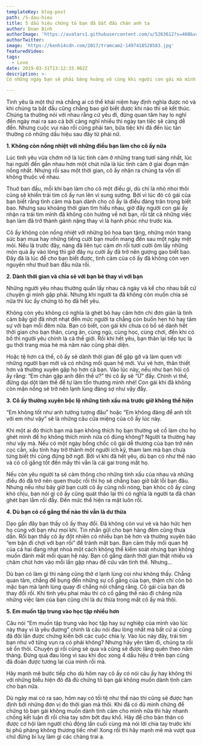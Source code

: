 ```yaml
---
templateKey: blog-post
path: /5-dau-hieu
title: 5 dấu hiệu chứng tỏ bạn đã bắt đầu chán anh ta
author: Doan Binh
authorImage: 'https://avatars1.githubusercontent.com/u/5263612?s=460&v=4'
authorTwitter: 
image: 'https://kenh14cdn.com/2017/tramcam2-1497418528583.jpg'
featuredVideo: 
tags:
  - Love
date: 2019-03-31T13:12:33.962Z
description: >-
Có những ngày bạn sẽ phải bàng hoàng vô cùng khi người con gái mà mình yêu thương bấy lâu nay đã không còn giữ được vẹn nguyên thứ tình cảm mà cả hai đã cùng nhau vun vén trong những năm tháng ấy nữa.

---
```


Tình yêu là một thứ mà chẳng ai có thể khái niệm hay định nghĩa được nó và khi chúng ta bắt đầu cũng chẳng bao giờ biết được khi nào thì sẽ kết thúc. Chúng ta thường nói với nhau rằng cứ yêu đi, đừng quan tâm hay lo nghĩ đến ngày mai ra sao cả bởi càng nghĩ nhiều thì ngày tan tiệc sẽ càng dễ đến. Nhưng cuộc vui nào rồi cũng phải tan, bữa tiệc khi đã đến lúc tàn thường có những dấu hiệu sau đây từ phái nữ.

**1. Không còn nồng nhiệt với những điều bạn làm cho cô ấy nữa**

Lúc tình yêu vừa chớm nở là lúc tình cảm ở những trang tươi sáng nhất, lúc hai người đến gần nhau hơn một chút nữa là lúc tình cảm ở giai đoạn mặn nồng nhất. Nhưng rồi sau một thời gian, cô ấy nhận ra chúng ta vốn dĩ không thuộc về nhau.

Thuở ban đầu, mỗi khi bạn làm cho cô một điều gì, dù chỉ là nhỏ nhoi thôi cũng sẽ khiến trái tim cô ấy run lên vì sung sướng. Bởi vì lúc đó cô gái của bạn biết rằng tình cảm mà bạn dành cho cô ấy là điều đáng trân trọng biết bao. Nhưng sau khoảng thời gian tìm hiểu nhau, giờ đây người con gái ấy nhận ra trái tim mình đã không còn hướng về nơi bạn, rồi tất cả những việc bạn làm đã trở thành gánh nặng thay vì là hạnh phúc như trước kia.

Cô ấy không còn nồng nhiệt với những bó hoa bạn tặng, những món trang sức bạn mua hay những tiếng cười bạn muốn mang đến sau một ngày mệt mỏi. Nếu là trước đây, nàng đã liên tục cảm ơn rồi tươi cười ôm lấy những món quà ấy vào lòng thì giờ đây nụ cười ấy đã trở nên gượng gạo biết bao. Đây đã là lúc để cho bạn biết được, tình cảm của cô ấy đã không còn vẹn nguyên như thuở ban đầu nữa rồi.

**2. Dành thời gian và chia sẻ với bạn bè thay vì với bạn**

Những người yêu nhau thường quấn lấy nhau cả ngày và kể cho nhau bất cứ chuyện gì mình gặp phải. Nhưng khi người ta đã không còn muốn chia sẻ nữa thì lúc ấy chứng tỏ họ đã hết yêu.

Không còn yêu không có nghĩa là ghét bỏ hay căm hờn chỉ đơn giản là tình cảm bây giờ đã nhợt nhạt đến mức người ta chẳng còn buồn hẹn hò hay tâm sự với bạn mỗi đêm nữa. Bạn có biết, con gái khi chưa có bồ sẽ dành hết thời gian cho bạn thân, cùng ăn, cùng ngủ, cùng học, cùng chơi, đến khi có bồ thì người yêu chính là cả thế giới. Rồi khi hết yêu, bạn thân lại tiếp tục là gu thời trang mùa hè mà năm nào cũng phải diện.

Hoặc tệ hơn cả thế, cô ấy sẽ dành thời gian để gặp gỡ và làm quen với những người bạn mới và có những mối quan hệ mới. Vui vẻ hơn, thân thiết hơn và thường xuyên gặp họ hơn cả bạn. Vào lúc này, nếu như bạn hỏi cô ấy rằng: “Em chán gặp anh đến thế ư?” thì cô ấy sẽ “Ừ” đấy. Chính vì thế, đừng dại dột làm thế để tự làm tổn thương mình nhé! Con gái khi đã không còn mặn nồng sẽ trở nên lạnh lùng đáng sợ như vậy đấy.

**3. Cô ấy thường xuyên bộc lộ những tính xấu mà trước giờ không thể hiện**

“Em không tốt như anh tưởng tượng đâu” hoặc “Em không đáng để anh tốt với em như vậy” sẽ là những câu cửa miệng của cô ấy lúc này.

Khi một ai đó thích bạn mà bạn không thích họ bạn thường sẽ cố làm cho họ ghét mình để họ không thích mình nữa có đúng không? Người ta thường hay như vậy mà. Nếu có một ngày bổng chốc cô gái dễ thương của bạn trở nên cọc cằn, xấu tính hay trở thành một người ích kỹ, tham lam mà bạn chưa từng biết thì cũng đừng bỡ ngỡ. Bởi vì khi đã hết yêu, dù bạn có như thế nào và có cố gắng tốt đến mấy thì vẫn là cái gai trong mắt họ.

Nếu còn yêu người ta sẽ cảm thông cho những tính xấu của nhau và những điều đó đã trở nên quen thuộc rồi thì họ sẽ chẳng bao giờ bắt lỗi bạn đâu. Nhưng nếu như bây giờ bạn cười cô ấy cũng nổi nóng, bạn khóc cô ấy cũng khó chịu, bạn nói gì cô ấy cũng quát tháo lại thì có nghĩa là người ta đã chán ghét bạn lắm rồi đấy. Đến mức thể hiện ra mặt luôn rồi.

**4. Dù bạn có cố gắng thế nào thì vẫn là dư thừa**

Dạo gần đây bạn thấy cô ấy thay đổi. Đã không còn vui vẻ và háo hức hẹn họ cùng với bạn như mọi khi. Tin nhắn gửi cho bạn hàng đêm cũng thưa dần. Rồi bạn thấy cô ấy đột nhiên có nhiều bạn bè hơn và thường xuyên bảo “em bận đi chơi với bạn rồi” để tránh mặt bạn. Bạn cảm thấy mối quan hệ của cả hai đang nhạt nhoà một cách không thể kiểm soát nhưng bạn không muốn đánh mất mối quan hệ này. Bạn cố gắng dành thời gian thật nhiều và chăm chút hơn vào mỗi lần gặp nhau để cứu vãn tình thế. Nhưng…

Dù bạn có làm gì thì nàng cũng thờ ơ lạnh lùng coi như không thấy. Chẳng quan tâm, chẳng để bụng đến những sự cố gắng của bạn, thậm chí còn bỏ mặc bạn mà lạnh lùng quay đi chẳng nói chẳng rằng. Cô gái của bạn đã thay đổi rồi. Khi tình yêu phai màu thì có cố gắng thế nào đi chăng nữa những việc làm của bạn cũng chỉ là dư thừa trong mắt cô ấy mà thôi.

**5. Em muốn tập trung vào học tập nhiều hơn**

Câu nói “Em muốn tập trung vào học tập hay sự nghiệp của mình vào lúc này thay vì là yêu đương” chính là câu nói đau lòng nhất mà bất cứ ai cũng đã đôi lần được chứng kiến bởi các cuộc chia ly. Vào lúc này đây, trái tim bạn như vỡ từng vụn ra có phải không? Nhưng hãy yên tâm đi, chúng ta rồi sẽ ổn thôi. Chuyện gì rồi cũng sẽ qua và cũng sẽ được lãng quên theo năm tháng. Đừng quá đau lòng vì sau khi đọc xong 4 dấu hiệu ở trên bạn cũng đã đoán được tương lai của mình rồi mà.

Hãy mạnh mẽ bước tiếp cho dù hôm nay cô ấy có nói câu ấy hay không thì với những biểu hiện đó đã đủ chứng tỏ bạn gái không muốn dành tình cảm cho bạn nữa.

Dù ngày mai có ra sao, hôm nay có tồi tệ như thế nào thì cũng sẽ được hạn định bởi những đơn vị đo thời gian mà thôi. Khi đã có đủ minh chứng để chứng tỏ bạn gái không muốn dành tình cảm cho mình nữa thì hãy nhanh chống kết luận đi rồi chia tay sớm bớt đau khổ. Hãy để cho bản thân có được cơ hội làm người chủ động lần cuối cùng mà nói lời chia tay trước khi bị phũ phàng không thương tiếc nhé! Xong rồi thì hãy mạnh mẽ mà vượt qua chứ đừng bi luỵ làm gì các chàng trai ạ.